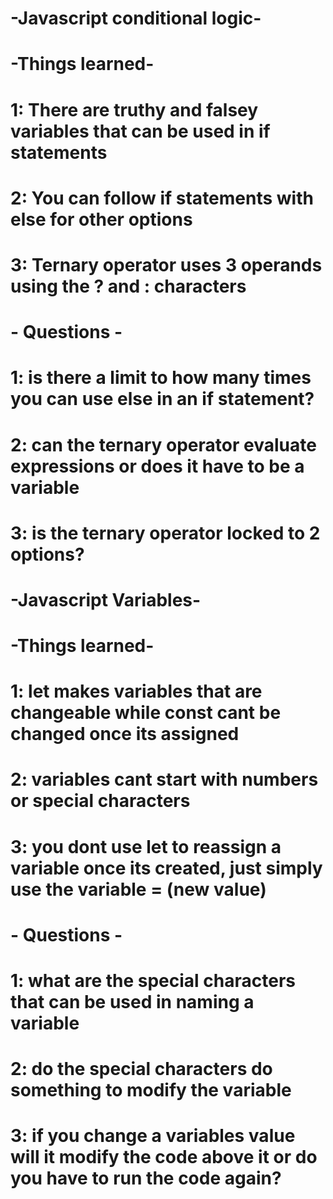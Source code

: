 # -Javascript conditional logic-
# -Things learned-
# 1: There are truthy and falsey variables that can be used in if statements
# 2: You can follow if statements with else for other options
# 3: Ternary operator uses 3 operands using the ? and : characters
# - Questions -
# 1: is there a limit to how many times you can use else in an if statement?
# 2: can the ternary operator evaluate expressions or does it have to be a variable
# 3: is the ternary operator locked to 2 options?

# -Javascript Variables-
# -Things learned-
# 1: let makes variables that are changeable while const cant be changed once its assigned
# 2: variables cant start with numbers or special characters
# 3: you dont use let to reassign a variable once its created, just simply use the variable = (new value)
# - Questions -
# 1: what are the special characters that can be used in naming a variable
# 2: do the special characters do something to modify the variable
# 3: if you change a variables value will it modify the code above it or do you have to run the code again?